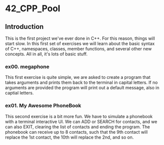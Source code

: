 # 42_CPP_Pool

## Introduction

This is the first project we've ever done in C++. For this reason, things will start slow. In this first set of exercises we will learn about the basic syntax of C++, namespaces, classes, member functions, and several other new concepts. All in all, it's lots of basic stuff.

### ex00. megaphone

This first exercise is quite simple, we are asked to create a program that takes arguments and prints them back to the terminal in capital letters. If no arguments are provided the program will print out a default message, also in captial letters.

### ex01. My Awesome PhoneBook

This second exercise is a bit more fun. We have to simulate a phonebook with a terminal interactive UI. We can ADD or SEARCH for contacts, and we can also EXIT, clearing the list of contacts and ending the program. The phonebook can receive up to 8 contacts, such that the 9th contact will replace the 1st contact, the 10th will replace the 2nd, and so on.
